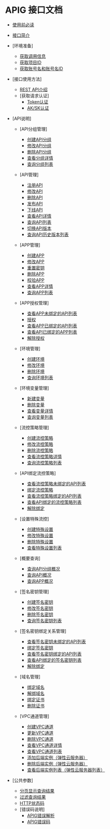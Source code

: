 # APIG 接口文档

-   [使用前必读](使用前必读.md)
-   [接口简介](接口简介.md)
-   [环境准备]
    -   [获取调用信息](获取调用信息.md)
    -   [获取项目ID](获取项目ID.md)
    -   [获取账号名和账号名ID](获取账号名和账号名ID.md)

-   [接口使用方法]
    -   [REST API介绍](REST-API介绍.md)
    -   [获取请求认证]
        -   [Token认证](Token认证.md)
        -   [AK/SK认证](AK-SK认证.md)


-   [API说明]
    -   [API分组管理]
        -   [创建API分组](创建API分组.md)
        -   [修改API分组](修改API分组.md)
        -   [删除API分组](删除API分组.md)
        -   [查看分组详情](查看分组详情.md)
        -   [查询分组列表](查询分组列表.md)

    -   [API管理]
        -   [注册API](注册API.md)
        -   [修改API](修改API.md)
        -   [删除API](删除API.md)
        -   [发布API](发布API.md)
        -   [下线API](下线API.md)
        -   [查看API详情](查看API详情.md)
        -   [查询API列表](查询API列表.md)
        -   [切换API版本](切换API版本.md)
        -   [查询API历史版本列表](查询API历史版本列表.md)

    -   [APP管理]
        -   [创建APP](创建APP.md)
        -   [修改APP](修改APP.md)
        -   [重置密钥](重置密钥.md)
        -   [删除APP](删除APP.md)
        -   [校验APP](校验APP.md)
        -   [查看APP详情](查看APP详情.md)
        -   [查询APP列表](查询APP列表.md)

    -   [APP授权管理]
        -   [查看APP未绑定的API列表](查看APP未绑定的API列表.md)
        -   [授权](授权.md)
        -   [查看APP已绑定的API列表](查看APP已绑定的API列表.md)
        -   [查看API已绑定的APP列表](查看API已绑定的APP列表.md)
        -   [解除授权](解除授权.md)

    -   [环境管理]
        -   [创建环境](创建环境.md)
        -   [修改环境](修改环境.md)
        -   [删除环境](删除环境.md)
        -   [查询环境列表](查询环境列表.md)

    -   [环境变量管理]
        -   [新建变量](新建变量.md)
        -   [删除变量](删除变量.md)
        -   [查看变量详情](查看变量详情.md)
        -   [查询变量列表](查询变量列表.md)

    -   [流控策略管理]
        -   [创建流控策略](创建流控策略.md)
        -   [修改流控策略](修改流控策略.md)
        -   [删除流控策略](删除流控策略.md)
        -   [查看流控策略详情](查看流控策略详情.md)
        -   [查询流控策略列表](查询流控策略列表.md)

    -   [API绑定流控策略]
        -   [查看流控策略未绑定的API列表](查看流控策略未绑定的API列表.md)
        -   [绑定流控策略](绑定流控策略.md)
        -   [查看流控策略绑定的API列表](查看流控策略绑定的API列表.md)
        -   [查看API绑定的流控策略列表](查看API绑定的流控策略列表.md)
        -   [解除绑定](解除绑定.md)

    -   [设置特殊流控]
        -   [创建特殊设置](创建特殊设置.md)
        -   [修改特殊设置](修改特殊设置.md)
        -   [删除特殊设置](删除特殊设置.md)
        -   [查看特殊设置列表](查看特殊设置列表.md)

    -   [概要查询]
        -   [查询API分组概况](查询API分组概况.md)
        -   [查询API概况](查询API概况.md)
        -   [查询APP概况](查询APP概况.md)

    -   [签名密钥管理]
        -   [创建签名密钥](创建签名密钥.md)
        -   [修改签名密钥](修改签名密钥.md)
        -   [删除签名密钥](删除签名密钥.md)
        -   [查询签名密钥列表](查询签名密钥列表.md)

    -   [签名密钥绑定关系管理]
        -   [查看签名密钥未绑定的API列表](查看签名密钥未绑定的API列表.md)
        -   [绑定签名密钥](绑定签名密钥.md)
        -   [查看签名密钥绑定的API列表](查看签名密钥绑定的API列表.md)
        -   [查看API绑定的签名密钥列表](查看API绑定的签名密钥列表.md)
        -   [解除绑定](解除绑定API.md)

    -   [域名管理]
        -   [绑定域名](绑定域名.md)
        -   [解绑域名](解绑域名.md)
        -   [绑定证书](绑定证书.md)
        -   [删除证书](删除证书.md)

    -   [VPC通道管理]
        -   [创建VPC通道](创建VPC通道.md)
        -   [更新VPC通道](更新VPC通道.md)
        -   [删除VPC通道](删除VPC通道.md)
        -   [查看VPC通道详情](查看VPC通道详情.md)
        -   [查看VPC通道列表](查看VPC通道列表.md)
        -   [添加后端实例（弹性云服务器）](添加后端实例（弹性云服务器）.md)
        -   [删除后端实例（弹性云服务器）](删除后端实例（弹性云服务器）.md)
        -   [查看后端实例列表（弹性云服务器列表）](查看后端实例列表（弹性云服务器列表）.md)


-   [公共参数]
    -   [分页显示查询结果](分页显示查询结果.md)
    -   [过滤查询结果](过滤查询结果.md)
    -   [HTTP状态码](HTTP状态码.md)
    -   [错误码说明]
        -   [APIG错误解析](APIG错误解析.md)
        -   [APIG错误码](APIG错误码.md)

